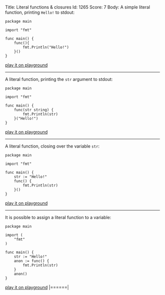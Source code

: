 Title: Literal functions & closures
Id: 1265
Score: 7
Body:
A simple literal function, printing `Hello!` to stdout:

    package main

    import "fmt"

    func main() {
        func(){
            fmt.Println("Hello!")
        }()
    }

[play it on playground](https://play.golang.org/p/upOAwpOaue)


----------


A literal function, printing the `str` argument to stdout:

    package main
    
    import "fmt"
    
    func main() {
        func(str string) {
            fmt.Println(str)
        }("Hello!")
    }

[play it on playground](https://play.golang.org/p/jz-5wpEkY2)


----------


A literal function, closing over the variable `str`:

    package main

    import "fmt"

    func main() {
        str := "Hello!"
        func() {
            fmt.Println(str)
        }()
    }

[play it on playground](https://play.golang.org/p/j6ZgyAna7l)


----------


It is possible to assign a literal function to a variable:

    package main
    
    import (
        "fmt"
    )
    
    func main() {
        str := "Hello!"
        anon := func() {
            fmt.Println(str)
        }
        anon()
    }


[play it on playground](https://play.golang.org/p/Ick7RmdTFb)
|======|
